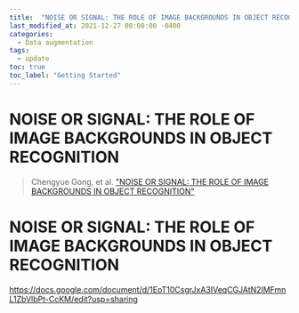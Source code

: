 ```yaml
---
title:  "NOISE OR SIGNAL: THE ROLE OF IMAGE BACKGROUNDS IN OBJECT RECOGNITION"
last_modified_at: 2021-12-27 00:00:00 -0400
categories: 
  - Data augmentation
tags:
  - update
toc: true
toc_label: "Getting Started"
---
```


# NOISE OR SIGNAL: THE ROLE OF IMAGE BACKGROUNDS IN OBJECT RECOGNITION
> Chengyue Gong, et al. ["NOISE OR SIGNAL: THE ROLE OF IMAGE BACKGROUNDS IN OBJECT RECOGNITION"](https://openreview.net/pdf?id=gl3D-xY7wLq)

# NOISE OR SIGNAL: THE ROLE OF IMAGE BACKGROUNDS IN OBJECT RECOGNITION


https://docs.google.com/document/d/1EoT10CsgrJxA3IVeqCGJAtN2lMFmnL1ZbVlbPt-CcKM/edit?usp=sharing
